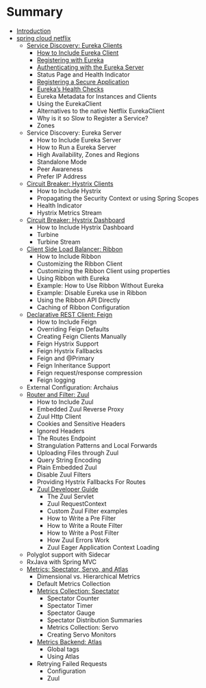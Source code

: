 # Summary

* [Introduction](README.md)
* [spring cloud netflix](netflix.md)
  * [Service Discovery: Eureka Clients](netflix/service-discovery-eureka-clients.md)
    * [How to Include Eureka Client](netflix/service-discovery-eureka-clients.md#how-to-include-eureka-client)
    * [Registering with Eureka](/netflix/service-discovery-eureka-clients.md#registering-with-eureka)
    * [Authenticating with the Eureka Server](netflix/authenticating-with-the-eureka-server.md)
    * Status Page and Health Indicator
    * [Registering a Secure Application](netflix/registering-a-secure-application.md)
    * [Eureka’s Health Checks](netflix/service-discovery-eureka-clients.md#eureka-health-check)
    * Eureka Metadata for Instances and Clients
    * Using the EurekaClient
    * Alternatives to the native Netflix EurekaClient
    * Why is it so Slow to Register a Service?
    * Zones
  * Service Discovery: Eureka Server
    * How to Include Eureka Server
    * How to Run a Eureka Server
    * High Availability, Zones and Regions
    * Standalone Mode
    * Peer Awareness
    * Prefer IP Address
  * [Circuit Breaker: Hystrix Clients](netflix/circuit-breaker-hystrix-clients.md)
    * How to Include Hystrix
    * Propagating the Security Context or using Spring Scopes
    * Health Indicator
    * Hystrix Metrics Stream
  * [Circuit Breaker: Hystrix Dashboard](netflix/circuit-breaker-hystrix-dashboard.md)
    * How to Include Hystrix Dashboard
    * Turbine
    * Turbine Stream
  * [Client Side Load Balancer: Ribbon](netflix/client-side-load-balancer-ribbon.md)
    * How to Include Ribbon
    * Customizing the Ribbon Client
    * Customizing the Ribbon Client using properties
    * Using Ribbon with Eureka
    * Example: How to Use Ribbon Without Eureka
    * Example: Disable Eureka use in Ribbon
    * Using the Ribbon API Directly
    * Caching of Ribbon Configuration
  * [Declarative REST Client: Feign](netflix/declarative-rest-client-feign.md)
    * How to Include Feign
    * Overriding Feign Defaults
    * Creating Feign Clients Manually
    * Feign Hystrix Support
    * Feign Hystrix Fallbacks
    * Feign and @Primary
    * Feign Inheritance Support
    * Feign request/response compression
    * Feign logging
  * External Configuration: Archaius
  * [Router and Filter: Zuul](netflix/router-and-filter-zuul.md)
    * How to Include Zuul
    * Embedded Zuul Reverse Proxy
    * Zuul Http Client
    * Cookies and Sensitive Headers
    * Ignored Headers
    * The Routes Endpoint
    * Strangulation Patterns and Local Forwards
    * Uploading Files through Zuul
    * Query String Encoding
    * Plain Embedded Zuul
    * Disable Zuul Filters
    * Providing Hystrix Fallbacks For Routes
    * [Zuul Developer Guide](netflix/router-and-filter-zuul/zuul-developer-guide.md)
      * The Zuul Servlet
      * Zuul RequestContext
      * Custom Zuul Filter examples
      * How to Write a Pre Filter
      * How to Write a Route Filter
      * How to Write a Post Filter
      * How Zuul Errors Work
      * Zuul Eager Application Context Loading
  * Polyglot support with Sidecar
  * RxJava with Spring MVC
  * [Metrics: Spectator, Servo, and Atlas](netflix/metrics-spectator-servo-and-atlas.md)
    * Dimensional vs. Hierarchical Metrics
    * Default Metrics Collection
    * [Metrics Collection: Spectator](netflix/metrics-spectator-servo-and-atlas/metrics-collection-spectator.md)
      * Spectator Counter
      * Spectator Timer
      * Spectator Gauge
      * Spectator Distribution Summaries
      * Metrics Collection: Servo
      * Creating Servo Monitors
    * [Metrics Backend: Atlas](netflix/metrics-spectator-servo-and-atlas/metrics-backend-atlas.md)
      * Global tags
      * Using Atlas
    * Retrying Failed Requests
      * Configuration
      * Zuul

